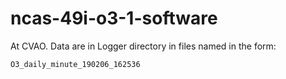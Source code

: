 # ncas-49i-o3-1-software

At CVAO. Data are in Logger directory in files named in the form:

`O3_daily_minute_190206_162536`
